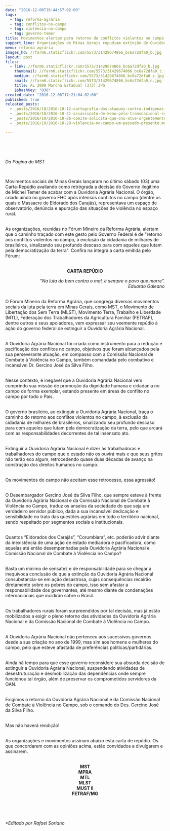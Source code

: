 ```yaml
---
date: "2016-12-06T16:44:57-02:00"
tags:
  - tag: reforma-agrária
  - tag: conflitos-no-campo
  - tag: violência-no-campo
  - tag: governo-temer
title: Movimentos alertam para retorno de conflitos violentos no campo
support_line: Organizações de Minas Gerais repudiam extinção de Ouvidoria Agrária Nacional.
menu: reforma agrária
images_hd: //farm6.staticflickr.com/5573/31429674866_bc6a72dfa0_b.jpg
layout: post
files:
  - link: //farm6.staticflickr.com/5573/31429674866_bc6a72dfa0_b.jpg
    thumbnail: //farm6.staticflickr.com/5573/31429674866_bc6a72dfa0_t.jpg
    medium: //farm6.staticflickr.com/5573/31429674866_bc6a72dfa0_z.jpg
    small: //farm6.staticflickr.com/5573/31429674866_bc6a72dfa0_n.jpg
    title: AL 2009 Marcha Estadual (373).JPG
    $$hashKey: "030"
created_date: "2016-12-06T17:21:04-02:00"
published: true
releated_posts:
  - _posts/2016/10/2016-10-12-cartografia-dos-ataques-contra-indigenas-convida-a-reflexao-sobre-dor-tempo-e-indiferenca.md
  - _posts/2016/10/2016-10-21-assassinato-de-keno-pela-transnacional-syngenta-completa-9-anos.md
  - _posts/2016/10/2016-10-26-comite-solicita-que-onu-atue-urgentemente-contra-assassinatos-em-rondonia.md
  - _posts/2016/10/2016-10-28-violencia-no-campo-um-passado-presente.md

---
```

<p>&nbsp;</p>

<p>&nbsp;</p>

<p><em>Da P&aacute;gina do MST</em></p>

<p>&nbsp;</p>

<p>Movimentos sociais de Minas Gerais lan&ccedil;aram no &uacute;ltimo s&aacute;bado (03) uma Carta-Rep&uacute;dio avaliando como retr&oacute;grada a decis&atilde;o do Governo ileg&iacute;timo de Michel Temer de acabar com a Ouvidoria Agr&aacute;ria Nacional. O &oacute;rg&atilde;o, criado ainda no governo FHC ap&oacute;s intensos conflitos no campo (dentre os quais o Massacre de Eldorado dos Caraj&aacute;s), representava um espa&ccedil;o de observat&oacute;rio, den&uacute;ncia e apura&ccedil;&atilde;o das situa&ccedil;&otilde;es de viol&ecirc;ncia no espa&ccedil;o rural.</p>

<p><br />
As organiza&ccedil;&otilde;es, reunidas no F&oacute;rum Mineiro da Reforma Agr&aacute;ria, alertam que o caminho tra&ccedil;ado com este gesto pelo Governo Federal &eacute; de &quot;retorno aos conflitos violentos no campo, &agrave; exclus&atilde;o da cidadania de milhares de brasileiros, sinalizando seu profundo descaso para com aqueles que lutam pela democratiza&ccedil;&atilde;o da terra&quot;. Confira na &iacute;ntegra a carta emitida pelo F&oacute;rum:</p>

<p style="text-align: center;"><br />
<strong>CARTA REP&Uacute;DIO</strong></p>

<p style="text-align: right;"><em>&ldquo;Na luta do bem contra o mal, &eacute; sempre o povo que morre&rdquo;.<br />
Eduardo Galeano</em></p>

<p><br />
O F&oacute;rum Mineiro da Reforma Agr&aacute;ria, que congrega diversos movimentos sociais da luta pela terra em Minas Gerais, como MST, o Movimento de Liberta&ccedil;&atilde;o dos Sem Terra (MLST), Movimento Terra, Trabalho e Liberdade (MTL), Federa&ccedil;&atilde;o dos Trabalhadores da Agricultura Familiar (FETRAF), dentre outros e seus apoiadores, vem expressar seu veemente rep&uacute;dio &agrave; a&ccedil;&atilde;o do governo federal de extinguir a Ouvidoria Agr&aacute;ria Nacional.</p>

<p><br />
A Ouvidoria Agr&aacute;ria Nacional foi criada como instrumento para a redu&ccedil;&atilde;o e pacifica&ccedil;&atilde;o dos conflitos no campo, objetivos que foram alcan&ccedil;ados pela sua perseverante atua&ccedil;&atilde;o, em compasso com a Comiss&atilde;o Nacional de Combate &agrave; Viol&ecirc;ncia no Campo, tamb&eacute;m comandada pelo combativo e incans&aacute;vel Dr. Gercino Jos&eacute; da Silva Filho.</p>

<p><br />
Nesse contexto, &eacute; ineg&aacute;vel que a Ouvidoria Agr&aacute;ria Nacional vem cumprindo sua miss&atilde;o de promo&ccedil;&atilde;o da dignidade humana e cidadania no campo de forma exemplar, estando presente em &aacute;reas de conflito no campo por todo o Pa&iacute;s.</p>

<p><br />
O governo brasileiro, ao extinguir a Ouvidoria Agr&aacute;ria Nacional, tra&ccedil;a o caminho do retorno aos conflitos violentos no campo, &agrave; exclus&atilde;o da cidadania de milhares de brasileiros, sinalizando seu profundo descaso para com aqueles que lutam pela democratiza&ccedil;&atilde;o da terra, pelo que arcar&aacute; com as responsabilidades decorrentes de tal insensato ato.</p>

<p><br />
Extinguir a Ouvidoria Agr&aacute;ria Nacional &eacute; dizer &agrave;s trabalhadoras e trabalhadores do campo que o estado n&atilde;o os ouvir&aacute; mais e que seus gritos n&atilde;o ter&atilde;o eco algum, retrocedendo quase duas d&eacute;cadas de avan&ccedil;o na constru&ccedil;&atilde;o dos direitos humanos no campo.</p>

<p><br />
Os movimentos do campo n&atilde;o aceitam esse retrocesso, essa agress&atilde;o!</p>

<p><br />
O Desembargador Gercino Jos&eacute; da Silva Filho, que sempre esteve &agrave; frente da Ouvidoria Agr&aacute;ria Nacional e da Comiss&atilde;o Nacional de Combate &agrave; Viol&ecirc;ncia no Campo, traduz os anseios da sociedade do que seja um verdadeiro servidor p&uacute;blico, dada a sua incans&aacute;vel dedica&ccedil;&atilde;o e sensibilidade no trato das quest&otilde;es agr&aacute;rias em todo o territ&oacute;rio nacional, sendo respeitado por segmentos sociais e institucionais.</p>

<p><br />
Quantos &ldquo;Eldorados dos Caraj&aacute;s&rdquo;, &ldquo;Corumbiara&rdquo;, etc. poder&atilde;o advir diante da inexist&ecirc;ncia de uma a&ccedil;&atilde;o de estado mediadora e pacificadora, como aquelas at&eacute; ent&atilde;o desempenhadas pela Ouvidoria Agr&aacute;ria Nacional e Comiss&atilde;o Nacional de Combate &agrave; Viol&ecirc;ncia no Campo?</p>

<p><br />
Basta um m&iacute;nimo de sensatez e de responsabilidade para se chegar &agrave; inequ&iacute;voca conclus&atilde;o de que a extin&ccedil;&atilde;o da Ouvidoria Agr&aacute;ria Nacional consubstancia-se em a&ccedil;&atilde;o desastrosa, cujas consequ&ecirc;ncias recair&atilde;o diretamente sobre os pobres do campo, isso sem afastar a responsabilidade dos governantes, at&eacute; mesmo diante de condena&ccedil;&otilde;es internacionais que incidir&atilde;o sobre o Brasil.</p>

<p><br />
Os trabalhadores rurais foram surpreendidos por tal decis&atilde;o, mas j&aacute; est&atilde;o mobilizados a exigir o pleno retorno das atividades da Ouvidoria Agr&aacute;ria Nacional e da Comiss&atilde;o Nacional de Combate &agrave; Viol&ecirc;ncia no Campo.</p>

<p><br />
A Ouvidoria Agr&aacute;ria Nacional n&atilde;o pertenceu aos sucessivos governos desde a sua cria&ccedil;&atilde;o no ano de 1999, mas sim aos homens e mulheres do campo, pelo que esteve afastada de prefer&ecirc;ncias pol&iacute;ticas/partid&aacute;rias.</p>

<p><br />
Ainda h&aacute; tempo para que esse governo reconsidere sua absurda decis&atilde;o de extinguir a Ouvidoria Agr&aacute;ria Nacional, suspendendo atividades de desestrutura&ccedil;&atilde;o e desmobiliza&ccedil;&atilde;o das depend&ecirc;ncias onde sempre funcionou tal &oacute;rg&atilde;o, al&eacute;m de preservar os comprometidos servidores da OAN.</p>

<p><br />
Exigimos o retorno da Ouvidoria Agr&aacute;ria Nacional e da Comiss&atilde;o Nacional de Combate &agrave; Viol&ecirc;ncia no Campo, sob o comando do Des. Gercino Jos&eacute; da Silva Filho.</p>

<p><br />
Mas n&atilde;o haver&aacute; rendi&ccedil;&atilde;o!</p>

<p><br />
As organiza&ccedil;&otilde;es e movimentos assinam abaixo esta carta de rep&uacute;dio. Os que concordarem com as opini&otilde;es acima, est&atilde;o convidados a divulgarem e assinarem.</p>

<p style="text-align: center;"><br />
<strong>MST<br />
MPRA<br />
MTL<br />
MLST<br />
MUST II<br />
FETRAF/MG</strong></p>

<p>&nbsp;</p>

<p>&nbsp;</p>

<p><em>*Editado por Rafael Soriano</em></p>
